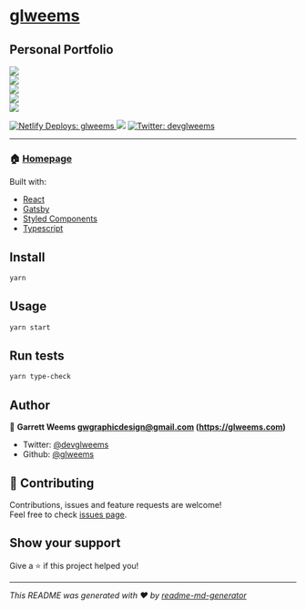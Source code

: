 # [glweems](https://glweems.com/)

## Personal Portfolio

<a href="https://www.codacy.com/manual/glweems/glweems?utm_source=github.com&amp;utm_medium=referral&amp;utm_content=glweems/glweems&amp;utm_campaign=Badge_Grade" target="_blank">
  <img src="./test_results/lighthouse_accessibility.svg"/>
</a>
<br/>

<a href="https://www.codacy.com/manual/glweems/glweems?utm_source=github.com&amp;utm_medium=referral&amp;utm_content=glweems/glweems&amp;utm_campaign=Badge_Grade" target="_blank">
  <img src="./test_results/lighthouse_best-practices.svg"/>
</a>
<br/>
<a href="https://www.codacy.com/manual/glweems/glweems?utm_source=github.com&amp;utm_medium=referral&amp;utm_content=glweems/glweems&amp;utm_campaign=Badge_Grade" target="_blank">
  <img src="./test_results/lighthouse_performance.svg"/>
</a>
<br/>
<a href="https://www.codacy.com/manual/glweems/glweems?utm_source=github.com&amp;utm_medium=referral&amp;utm_content=glweems/glweems&amp;utm_campaign=Badge_Grade" target="_blank">
  <img src="./test_results/lighthouse_pwa.svg"/>
</a>
<br/>
<a href="https://www.codacy.com/manual/glweems/glweems?utm_source=github.com&amp;utm_medium=referral&amp;utm_content=glweems/glweems&amp;utm_campaign=Badge_Grade" target="_blank">
  <img src="./test_results/lighthouse_seo.svg"/>
</a>
<br/>

<p>
  <a href="https://app.netlify.com/sites/glweems/deploys">
    <img alt="Netlify Deploys: glweems" src="https://api.netlify.com/api/v1/badges/9c9aba4f-abf3-45f6-b160-3445a4a9db1f/deploy-status" target="_blank" />
  </a>
  <a href="https://www.codacy.com/manual/glweems/glweems?utm_source=github.com&amp;utm_medium=referral&amp;utm_content=glweems/glweems&amp;utm_campaign=Badge_Grade" target="_blank"><img src="https://api.codacy.com/project/badge/Grade/8775db3efa4f46d3a2a33a7c93a98596"/></a>
  <a href="https://twitter.com/garrettlweems">
    <img alt="Twitter: devglweems" src="https://img.shields.io/twitter/follow/devglweems.svg?style=social" target="_blank" />
  </a>
</p>

---

### 🏠 [Homepage](https://glweems.com)

Built with:

- [React](https://reactjs.org/)
- [Gatsby](https://www.gatsbyjs.org/)
- [Styled Components](https://www.styled-components.com/)
- [Typescript](https://www.typescriptlang.org/)

## Install

```bash
yarn
```

## Usage

```bash
yarn start
```

## Run tests

```sh
yarn type-check
```

## Author

👤 **Garrett Weems <gwgraphicdesign@gmail.com> (https://glweems.com)**

- Twitter: [@devglweems](https://twitter.com/devglweems)
- Github: [@glweems](https://github.com/glweems)

## 🤝 Contributing

Contributions, issues and feature requests are welcome!<br />Feel free to check [issues page](https://github.com/glweems/glweems).

## Show your support

Give a ⭐️ if this project helped you!

---

_This README was generated with ❤️ by [readme-md-generator](https://github.com/kefranabg/readme-md-generator)_
